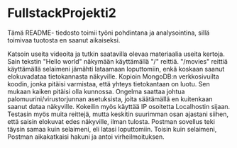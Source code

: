 # FullstackProjekti2

Tämä README- tiedosto toimii työni pohdintana ja analysointina, sillä toimivaa tuotosta en saanut aikaiseksi. 

Katsoin useita videoita ja tutkin saatavilla olevaa materiaalia useita kertoja.
Sain tekstin "Hello world" näkymään käyttämällä "/" reittiä.
"/movies" reittiä käyttämällä selaimeni jämähti lataamaan loputtomiin, enkä koskaan saanut elokuvadataa tietokannasta näkyville.
Kopioin MongoDB:n verkkosivuilta koodin, jonka pitäisi varmistaa, että yhteys tietokantaan on luotu. Sen mukaan kaiken pitäisi olla kunnossa.
Ongelma saattaa johtua palomuurini/virustorjunnan asetuksista, joita säätämällä en kuitenkaan saanut dataa näkyville.
Kokeilin myös käyttää IP osoitetta Localhostin sijaan.
Testasin myös muita reittejä, mutta keskitin suurimman osan ajastani siihen, että saisin elokuvat edes näkyville, ilman tulosta.
Postman sovellus teki täysin samaa kuin selaimeni, eli latasi loputtomiin. Toisin kuin selaimeni, Postman aikakatkaisi hakuni ja antoi virheilmoituksen.
